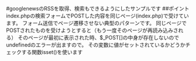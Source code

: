 #googlenewsのRSSを取得、検索もできるようにしたサンプルです
##ポイント
index.phpの検索フォームでPOSTした内容を同じページ(index.php)で受けています。
フォーム送信でページ遷移させない典型のパターンです。
同じページでPOSTされたものを受けようとすると（もう一度そのページが再読み込みされる）
そのページが最初に表示された時、$_POST[]の中身が存在しないのでundefinedのエラーが出ますので。
その変数に値がセットされているかどうかチェックする関数isset()を使います
